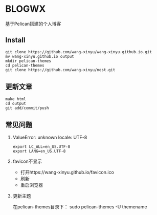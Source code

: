 # BLOGWX

基于Pelican搭建的个人博客

## Install

```
git clone https://github.com/wang-xinyu/wang-xinyu.github.io.git
mv wang-xinyu.github.io output
mkdir pelican-themes
cd pelican-themes
git clone https://github.com/wang-xinyu/nest.git

```

## 更新文章

```
make html
cd output
git add/commit/push
```

## 常见问题

1. ValueError: unknown locale: UTF-8
	
	```
	export LC_ALL=en_US.UTF-8
	export LANG=en_US.UTF-8
    ```

2. favicon不显示

    - 打开https://wang-xinyu.github.io/favicon.ico
    - 刷新
    - 重启浏览器

3. 更新主题

   在pelican-themes目录下：
		sudo pelican-themes -U themename
